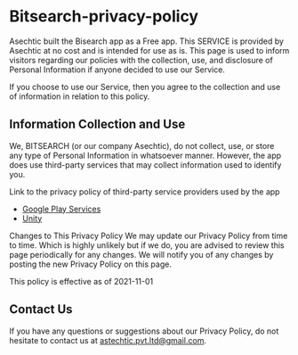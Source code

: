 # Bitsearch-privacy-policy

Asechtic built the Bisearch app as a Free app. This SERVICE is provided by Asechtic at no cost and is intended for use as is.
This page is used to inform visitors regarding our policies with the collection, use, and disclosure of Personal Information if anyone decided to use our Service.

If you choose to use our Service, then you agree to the collection and use of information in relation to this policy.

## Information Collection and Use

We, BITSEARCH (or our company Asechtic), do not collect, use, or store any type of Personal Information in whatsoever manner.
However, the app does use third-party services that may collect information used to identify you.

Link to the privacy policy of third-party service providers used by the app

- [Google Play Services](https://policies.google.com/privacy)
- [Unity](https://unity3d.com/legal/privacy-policy)
 
Changes to This Privacy Policy
We may update our Privacy Policy from time to time. Which is highly unlikely but if we do, you are advised to review this page periodically for any changes. We will notify you of any changes by posting the new Privacy Policy on this page.

This policy is effective as of 2021-11-01

## Contact Us

If you have any questions or suggestions about our Privacy Policy, do not hesitate to contact us at astechtic.pvt.ltd@gmail.com.

